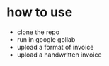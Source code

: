 # how to use 
- clone the repo 
- run in google gollab 
- upload a format of invoice 
- upload a handwritten invoice 
